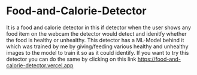 # Food-and-Calorie-Detector
It is a food and calorie detector in this if detector when the user shows any food item on the webcam the detector would detect and idenitfy whether the food is healthy or unhealthy.
This detector has a ML-Model behind it which was trained by me by giving/feeding various healthy and unhealthy images to the model to train it so as it could identify. 
If you want to try this detector you can do the same by clicking on this link https://food-and-calorie-detector.vercel.app 

